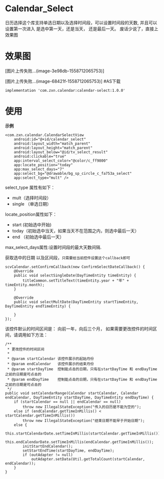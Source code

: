 # Calendar_Select

日历选择这个库支持单选日期以及选择时间段，可以设置时间段的天数,
并且可以设置第一次进入 是选中第一天，还是当天， 还是最后一天。
废话少说了，直接上效果图

# 效果图

[图片上传失败...(image-3e98db-1558712065753)]

[图片上传失败...(image-68421f-1558712065753)]
#AS下载
```
implementation 'com.zxn.calendar:calendar-select:1.0.0'
```
# 使用

**示例**
```
<com.zxn.calendar.CalendarSelectView
    android:id="@+id/calendar_select"
    android:layout_width="match_parent"
    android:layout_height="match_parent"
    android:layout_below="@id/tv_select_result"
    android:clickable="true"
    app:interval_select_color="@color/c_ff9800"
    app:locate_position="today"
    app:max_select_days="7"
    app:select_bg="@drawable/bg_sp_circle_c_fa753a_select"
    app:select_type="mult" />
```
select_type 属性有如下：
* mult（选择时间段）
* single （单选日期）

locate_position属性如下：
* start (初始选中开始)
* today（初始选中当天，如果当天不在范围之内，则选中最后一天）
* end （初始选中最后一天）

max_select_days属性:设置时间段的最大天数间隔.

获取选中的日期 以及区间段，`只需要给当前控件设置这个callback即可`
```
scvCalendar.setConfirmCallback(new ConfirmSelectDateCallback() {
    @Override
    public void selectSingleDate(DayTimeEntity timeEntity) {
        titleCommon.setTitleText(timeEntity.year + "年" + timeEntity.month);
    }

    @Override
    public void selectMultDate(DayTimeEntity startTimeEntity, DayTimeEntity endTimeEntity) {

    }
});
```

该控件默认的时间区间是：
向前一年，向后三个月，
如果需要更改控件的时间区间，请调用如下方法：
```
/**
 * 更改控件的时间区间
 *
 * @param startCalendar 该控件展示的起始月份
 * @param endCalendar   该控件展示的结束月份
 * @param startDayTime  控制能点击的日期，只有在startDayTime 和 endDayTime之前的日期是可点击的
 * @param endDayTime    控制能点击的日期，只有在startDayTime 和 endDayTime之前的日期是可点击的
 */
public void setCalendarRange(Calendar startCalendar, Calendar endCalendar, DayTimeEntity startDayTime, DayTimeEntity endDayTime) {
    if (startCalendar == null || endCalendar == null)
        throw new IllegalStateException("传入的日历是不能为空的");
    else if (endCalendar.getTimeInMillis() < startCalendar.getTimeInMillis())
        throw new IllegalStateException("结束日期不能早于开始日期");
    else {
        this.startCalendarDate.setTimeInMillis(startCalendar.getTimeInMillis());
        this.endCalendarDate.setTimeInMillis(endCalendar.getTimeInMillis());
        initStartEndCalendar();
        setStartEndTime(startDayTime, endDayTime);
        if (outAdapter != null)
            outAdapter.setData(Util.getTotalCount(startCalendar, endCalendar));
    }
}
```